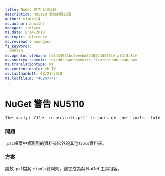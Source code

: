 ```yaml
---
title: NuGet 警告 NU5110
description: NU5110 警告的程式碼
author: mishra14
ms.author: anmishr
manager: rrelyea
ms.date: 8/14/2018
ms.topic: reference
ms.reviewer: anangaur
f1_keywords:
- NU5110
ms.openlocfilehash: e26a34921bc5eeebd534052455903efaf3f8a81e
ms.sourcegitcommit: c643dd2c44e085601551ff7079d696bcc3ad2b49
ms.translationtype: MT
ms.contentlocale: zh-TW
ms.lasthandoff: 08/21/2018
ms.locfileid: "40247748"
---
```

# <a name="nuget-warning-nu5110"></a>NuGet 警告 NU5110
<pre>The script file 'other\init.ps1' is outside the 'tools' folder and hence will not be executed during installation of this package. Move it into the 'tools' folder.</pre>

### <a name="issue"></a>問題

`.ps1`檔案中偵測到的資料夾以外的其他`tools`資料夾。


### <a name="solution"></a>方案

請放`.ps1`檔案下`tools`資料夾，讓它成為與 NuGet 工具相容。

